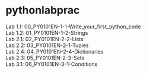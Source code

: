 # pythonlabprac

Lab 1.1: 00_PY0101EN-1-1-Write_your_first_python_code<br>
Lab 1.2: 01_PY0101EN-1-2-Strings<br>
Lab 2.1: 02_PY0101EN-2-2-Lists<br>
Lab 2.2: 03_PY0101EN-2-1-Tuples<br>
Lab 2.4: 04_PY0101EN-2-4-Dictionaries<br>
Lab 2.3: 05_PY0101EN-2-3-Sets<br>
Lab 3.1: 06_PY0101EN-3-1-Conditions<br>